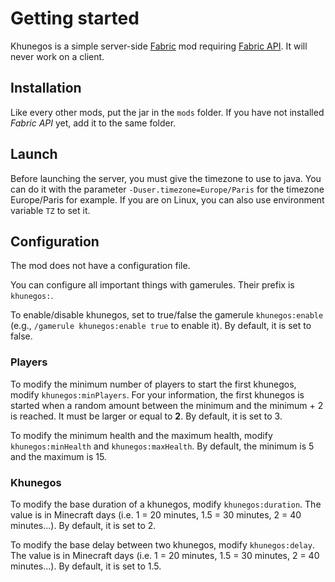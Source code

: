 # Getting started

Khunegos is a simple server-side [Fabric](https://fabricmc.net/) mod requiring [Fabric API](https://modrinth.com/mod/fabric-api/).
It will never work on a client.

## Installation

Like every other mods, put the jar in the `mods` folder.
If you have not installed *Fabric API* yet, add it to the same folder.

## Launch

Before launching the server, you must give the timezone to use to java.
You can do it with the parameter `-Duser.timezone=Europe/Paris` for the timezone Europe/Paris for example.
If you are on Linux, you can also use environment variable `TZ` to set it.

## Configuration

The mod does not have a configuration file.

You can configure all important things with gamerules.
Their prefix is `khunegos:`.

To enable/disable khunegos, set to true/false the gamerule `khunegos:enable` 
(e.g., `/gamerule khunegos:enable true` to enable it).
By default, it is set to false.

### Players

To modify the minimum number of players to start the first khunegos, modify `khunegos:minPlayers`.
For your information, the first khunegos is started when a random amount between the minimum and the minimum + 2 is 
reached.
It must be larger or equal to **2**.
By default, it is set to 3.

To modify the minimum health and the maximum health, modify `khunegos:minHealth` and `khunegos:maxHealth`.
By default, the minimum is 5 and the maximum is 15.

### Khunegos

To modify the base duration of a khunegos, modify `khunegos:duration`.
The value is in Minecraft days (i.e. 1 = 20 minutes, 1.5 = 30 minutes, 2 = 40 minutes...).
By default, it is set to 2.

To modify the base delay between two khunegos, modify `khunegos:delay`.
The value is in Minecraft days (i.e. 1 = 20 minutes, 1.5 = 30 minutes, 2 = 40 minutes...).
By default, it is set to 1.5.